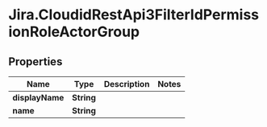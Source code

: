# Jira.CloudidRestApi3FilterIdPermissionRoleActorGroup

## Properties

Name | Type | Description | Notes
------------ | ------------- | ------------- | -------------
**displayName** | **String** |  | 
**name** | **String** |  | 


